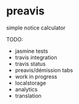 # preavis
simple notice calculator

TODO:
- jasmine tests
- travis integration 
- travis status
- preavis/démission tabs
- work in progress
- localstorage
- analytics
- translation